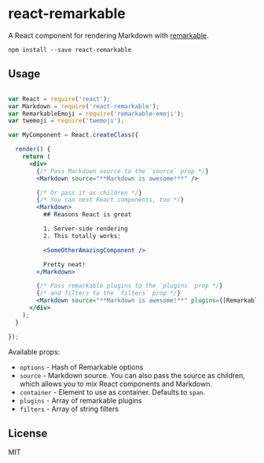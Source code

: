 react-remarkable
=================

A React component for rendering Markdown with [remarkable](https://github.com/jonschlinkert/remarkable).

```
npm install --save react-remarkable
```

## Usage

```jsx

var React = require('react');
var Markdown = require('react-remarkable');
var RemarkableEmoji = require('remarkable-emoji');
var twemoji = require('twemoji');

var MyComponent = React.createClass({

  render() {
    return (
      <div>
        {/* Pass Markdown source to the `source` prop */}
        <Markdown source="**Markdown is awesome!**" />

        {/* Or pass it as children */}
        {/* You can nest React components, too */}
        <Markdown>
          ## Reasons React is great

          1. Server-side rendering
          2. This totally works:

          <SomeOtherAmazingComponent />

          Pretty neat!
        </Markdown>

        {/* Pass remarkable plugins to the `plugins` prop */}
        {/* and filters to the `filters` prop */}
        <Markdown source="**Markdown is awesome!**" plugins={[RemarkableEmoji]} filters={[twemoji.parse]} />
      </div>
    );
  }

});

```

Available props:

- `options` - Hash of Remarkable options
- `source`  - Markdown source. You can also pass the source as children, which allows you to mix React components and Markdown.
- `container` - Element to use as container. Defaults to `span`.
- `plugins` - Array of remarkable plugins
- `filters` - Array of string filters

## License
MIT
